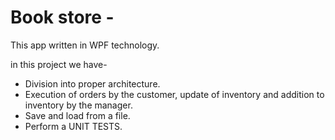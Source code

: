 # Book store - 
<p> This app written in WPF technology. </p>

 in this project we have- 
- Division into proper architecture.
- Execution of orders by the customer, update of inventory and addition to inventory by the manager.
- Save and load from a file.
- Perform a UNIT TESTS.

